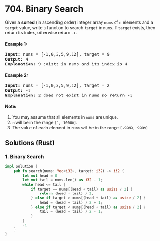 # 704. Binary Search
Given a **sorted** (in ascending order) integer array <code>nums</code> of <code>n</code> elements and a <code>target</code> value, write a function to search <code>target</code> in <code>nums</code>. If <code>target</code> exists, then return its index, otherwise return <code>-1</code>.

#### Example 1:
<pre>
<strong>Input:</strong> nums = [-1,0,3,5,9,12], target = 9
<strong>Output:</strong> 4
<strong>Explanation:</strong> 9 exists in nums and its index is 4
</pre>

#### Example 2:
<pre>
<strong>Input:</strong> nums = [-1,0,3,5,9,12], target = 2
<strong>Output:</strong> -1
<strong>Explanation:</strong> 2 does not exist in nums so return -1
</pre>

#### Note:
1. You may assume that all elements in <code>nums</code> are unique.
2. <code>n</code> will be in the range <code>[1, 10000]</code>.
3. The value of each element in <code>nums</code> will be in the range <code>[-9999, 9999]</code>.

## Solutions (Rust)

### 1. Binary Search
```Rust
impl Solution {
    pub fn search(nums: Vec<i32>, target: i32) -> i32 {
        let mut head = 0;
        let mut tail = nums.len() as i32 - 1;
        while head <= tail {
            if target == nums[(head + tail) as usize / 2] {
                return (head + tail) / 2;
            } else if target > nums[(head + tail) as usize / 2] {
                head = (head + tail) / 2 + 1;
            } else if target < nums[(head + tail) as usize / 2] {
                tail = (head + tail) / 2 - 1;
            }
        }
        -1
    }
}
```
